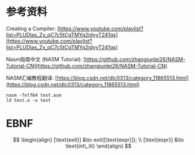 # 参考资料

Creating a Compiler: [https://www.youtube.com/playlist?list=PLUDlas_Zy_qC7c5tCgTMYq2idyyT241qs](https://www.youtube.com/playlist?list=PLUDlas_Zy_qC7c5tCgTMYq2idyyT241qs)

Nasm指南中文 (NASM Tutorial): [https://github.com/zhangjunlei26/NASM-Tutorial-CN](https://github.com/zhangjunlei26/NASM-Tutorial-CN)

NASM汇编教程翻译: [https://blog.csdn.net/dlc0313/category_11865513.html](https://blog.csdn.net/dlc0313/category_11865513.html)

```
nasm -felf64 test.asm
ld test.o -o test
```

# EBNF

$$
\begin{align}
    [\text{exit}] &\to exit([\text{expr}]);
    \\
    [\text{expr}] &\to \text{int\_lit}
\end{align}
$$


